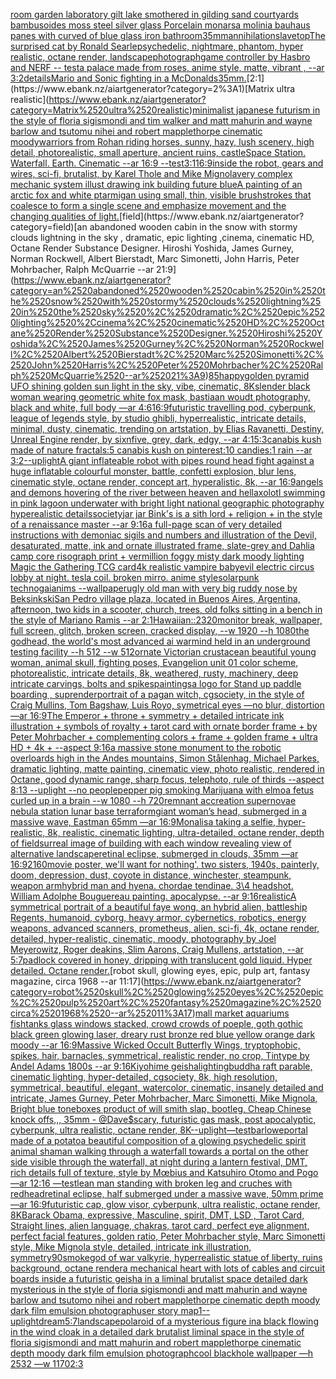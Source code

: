 [room garden laboratory  gilt lake  smothered in gilding sand courtyards bambusoides moss steel silver glass  Porcelain monarsa molinia bauhaus panes with curved of blue glass iron bathroom](https://www.ebank.nz/aiartgenerator?category=room%2520garden%2520laboratory%2520%2520gilt%2520lake%2520%2520smothered%2520in%2520gilding%2520sand%2520courtyards%2520bambusoides%2520moss%2520steel%2520silver%2520glass%2520%2520Porcelain%2520monarsa%2520molinia%2520bauhaus%2520panes%2520with%2520curved%2520of%2520blue%2520glass%2520iron%2520bathroom)[35mm](https://www.ebank.nz/aiartgenerator?category=35mm)[annihilation](https://www.ebank.nz/aiartgenerator?category=annihilation)[slave](https://www.ebank.nz/aiartgenerator?category=slave)[top](https://www.ebank.nz/aiartgenerator?category=top)[The surprised cat by Ronald Searle](https://www.ebank.nz/aiartgenerator?category=The%2520surprised%2520cat%2520by%2520Ronald%2520Searle)[psychedelic, nightmare, phantom, hyper realistic, octane render, landscape](https://www.ebank.nz/aiartgenerator?category=psychedelic%2C%2520nightmare%2C%2520phantom%2C%2520hyper%2520realistic%2C%2520octane%2520render%2C%2520landscape)[photograph](https://www.ebank.nz/aiartgenerator?category=photograph)[game controller by Hasbro and NERF -- test](https://www.ebank.nz/aiartgenerator?category=game%2520controller%2520by%2520Hasbro%2520and%2520NERF%2520--%2520test)[a palace made from roses, anime style, matte, vibrant , --ar 3:2](https://www.ebank.nz/aiartgenerator?category=a%2520palace%2520made%2520from%2520roses%2C%2520anime%2520style%2C%2520matte%2C%2520vibrant%2520%2C%2520--ar%25203%3A2)[details](https://www.ebank.nz/aiartgenerator?category=details)[Mario and Sonic fighting in a McDonalds](https://www.ebank.nz/aiartgenerator?category=Mario%2520and%2520Sonic%2520fighting%2520in%2520a%2520McDonalds)[35mm.](https://www.ebank.nz/aiartgenerator?category=35mm.)[2:1](https://www.ebank.nz/aiartgenerator?category=2%3A1)[Matrix ultra realistic](https://www.ebank.nz/aiartgenerator?category=Matrix%2520ultra%2520realistic)[minimalist japanese futurism  in the style of floria sigismondi and tim walker and matt mahurin and wayne barlow and tsutomu nihei and robert mapplethorpe cinematic moody](https://www.ebank.nz/aiartgenerator?category=minimalist%2520japanese%2520futurism%2520%2520in%2520the%2520style%2520of%2520floria%2520sigismondi%2520and%2520tim%2520walker%2520and%2520matt%2520mahurin%2520and%2520wayne%2520barlow%2520and%2520tsutomu%2520nihei%2520and%2520robert%2520mapplethorpe%2520cinematic%2520moody)[warriors from Rohan riding horses, sunny, hazy, lush scenery, high detail, photorealistic, small aperture, ancient ruins, castle](https://www.ebank.nz/aiartgenerator?category=warriors%2520from%2520Rohan%2520riding%2520horses%2C%2520sunny%2C%2520hazy%2C%2520lush%2520scenery%2C%2520high%2520detail%2C%2520photorealistic%2C%2520small%2520aperture%2C%2520ancient%2520ruins%2C%2520castle)[Space Station. Waterfall. Earth. Cinematic --ar 16:9 --test](https://www.ebank.nz/aiartgenerator?category=Space%2520Station.%2520Waterfall.%2520Earth.%2520Cinematic%2520--ar%252016%3A9%2520--test)[3:1](https://www.ebank.nz/aiartgenerator?category=3%3A1)[16:9](https://www.ebank.nz/aiartgenerator?category=16%3A9)[inside the robot, gears and wires, sci-fi, brutalist, by Karel Thole and Mike Mignola](https://www.ebank.nz/aiartgenerator?category=inside%2520the%2520robot%2C%2520gears%2520and%2520wires%2C%2520sci-fi%2C%2520brutalist%2C%2520by%2520Karel%2520Thole%2520and%2520Mike%2520Mignola)[very complex mechanic system illust drawing ink building future blue](https://www.ebank.nz/aiartgenerator?category=very%2520complex%2520mechanic%2520system%2520illust%2520drawing%2520ink%2520building%2520future%2520blue)[A painting of an arctic fox and white ptarmigan using small, thin, visible brushstrokes that coalesce to form a single scene and emphasize movement and the changing qualities of light.](https://www.ebank.nz/aiartgenerator?category=A%2520painting%2520of%2520an%2520arctic%2520fox%2520and%2520white%2520ptarmigan%2520using%2520small%2C%2520thin%2C%2520visible%2520brushstrokes%2520that%2520coalesce%2520to%2520form%2520a%2520single%2520scene%2520and%2520emphasize%2520movement%2520and%2520the%2520changing%2520qualities%2520of%2520light.)[field](https://www.ebank.nz/aiartgenerator?category=field)[an abandoned wooden cabin in the snow with stormy clouds lightning in the sky , dramatic, epic lighting ,cinema, cinematic HD, Octane Render Substance Designer. Hiroshi Yoshida, James Gurney, Norman Rockwell, Albert Bierstadt, Marc Simonetti, John Harris, Peter Mohrbacher, Ralph McQuarrie --ar 21:9](https://www.ebank.nz/aiartgenerator?category=an%2520abandoned%2520wooden%2520cabin%2520in%2520the%2520snow%2520with%2520stormy%2520clouds%2520lightning%2520in%2520the%2520sky%2520%2C%2520dramatic%2C%2520epic%2520lighting%2520%2Ccinema%2C%2520cinematic%2520HD%2C%2520Octane%2520Render%2520Substance%2520Designer.%2520Hiroshi%2520Yoshida%2C%2520James%2520Gurney%2C%2520Norman%2520Rockwell%2C%2520Albert%2520Bierstadt%2C%2520Marc%2520Simonetti%2C%2520John%2520Harris%2C%2520Peter%2520Mohrbacher%2C%2520Ralph%2520McQuarrie%2520--ar%252021%3A9)[8](https://www.ebank.nz/aiartgenerator?category=8)[5](https://www.ebank.nz/aiartgenerator?category=5)[happy](https://www.ebank.nz/aiartgenerator?category=happy)[golden pyramid UFO shining golden sun light in the sky, vibe, cinematic, 8K](https://www.ebank.nz/aiartgenerator?category=golden%2520pyramid%2520UFO%2520shining%2520golden%2520sun%2520light%2520in%2520the%2520sky%2C%2520vibe%2C%2520cinematic%2C%25208K)[slender black woman wearing geometric white fox mask, bastiaan woudt photography, black and white, full body —ar 4:6](https://www.ebank.nz/aiartgenerator?category=slender%2520black%2520woman%2520wearing%2520geometric%2520white%2520fox%2520mask%2C%2520bastiaan%2520woudt%2520photography%2C%2520black%2520and%2520white%2C%2520full%2520body%2520%E2%80%94ar%25204%3A6)[16:9](https://www.ebank.nz/aiartgenerator?category=16%3A9)[futuristic travelling pod, cyberpunk, league of legends style, by studio ghibli, hyperrealistic, intricate details, minimal, dusty, cinematic, trending on artstation, by Elias Ravanetti, Destiny, Unreal Engine render, by sixnfive, grey, dark, edgy, --ar 4:1](https://www.ebank.nz/aiartgenerator?category=futuristic%2520travelling%2520pod%2C%2520cyberpunk%2C%2520league%2520of%2520legends%2520style%2C%2520by%2520studio%2520ghibli%2C%2520hyperrealistic%2C%2520intricate%2520details%2C%2520minimal%2C%2520dusty%2C%2520cinematic%2C%2520trending%2520on%2520artstation%2C%2520by%2520Elias%2520Ravanetti%2C%2520Destiny%2C%2520Unreal%2520Engine%2520render%2C%2520by%2520sixnfive%2C%2520grey%2C%2520dark%2C%2520edgy%2C%2520--ar%25204%3A1)[5:3](https://www.ebank.nz/aiartgenerator?category=5%3A3)[canabis kush made of nature fractals:5 canabis kush on pinterest:10 candies:1 rain --ar 3:2](https://www.ebank.nz/aiartgenerator?category=canabis%2520kush%2520made%2520of%2520nature%2520fractals%3A5%2520canabis%2520kush%2520on%2520pinterest%3A10%2520candies%3A1%2520rain%2520--ar%25203%3A2)[--uplight](https://www.ebank.nz/aiartgenerator?category=--uplight)[A giant inflateable robot with pipes round head fight against a huge inflatable colourful  monster, battle, confetti explosion, blur lens, cinematic style, octane render, concept art, hyperalistic, 8k, --ar 16:9](https://www.ebank.nz/aiartgenerator?category=A%2520giant%2520inflateable%2520robot%2520with%2520pipes%2520round%2520head%2520fight%2520against%2520a%2520huge%2520inflatable%2520colourful%2520%2520monster%2C%2520battle%2C%2520confetti%2520explosion%2C%2520blur%2520lens%2C%2520cinematic%2520style%2C%2520octane%2520render%2C%2520concept%2520art%2C%2520hyperalistic%2C%25208k%2C%2520--ar%252016%3A9)[angels and demons hovering of the river between heaven and hell](https://www.ebank.nz/aiartgenerator?category=angels%2520and%2520demons%2520hovering%2520of%2520the%2520river%2520between%2520heaven%2520and%2520hell)[axolotl swimming in pink lagoon underwater with bright light national geographic photography hyperealistic details](https://www.ebank.nz/aiartgenerator?category=axolotl%2520swimming%2520in%2520pink%2520lagoon%2520underwater%2520with%2520bright%2520light%2520national%2520geographic%2520photography%2520hyperealistic%2520details)[society](https://www.ebank.nz/aiartgenerator?category=society)[jar jar Bink's is a sith lord + religion + in the style of a renaissance master --ar 9:16](https://www.ebank.nz/aiartgenerator?category=jar%2520jar%2520Bink%27s%2520is%2520a%2520sith%2520lord%2520%2B%2520religion%2520%2B%2520in%2520the%2520style%2520of%2520a%2520renaissance%2520master%2520--ar%25209%3A16)[a full-page scan of very detailed instructions with demoniac sigils and numbers and illustration of the Devil, desaturated, matte, ink and ornate illustrated frame, slate-grey and Dahlia camp core risograph print + vermillion foggy misty dark moody lighting Magic the Gathering TCG card](https://www.ebank.nz/aiartgenerator?category=a%2520full-page%2520scan%2520of%2520very%2520detailed%2520instructions%2520with%2520demoniac%2520sigils%2520and%2520numbers%2520and%2520illustration%2520of%2520the%2520Devil%2C%2520desaturated%2C%2520matte%2C%2520ink%2520and%2520ornate%2520illustrated%2520frame%2C%2520slate-grey%2520and%2520Dahlia%2520camp%2520core%2520risograph%2520print%2520%2B%2520vermillion%2520foggy%2520misty%2520dark%2520moody%2520lighting%2520Magic%2520the%2520Gathering%2520TCG%2520card)[4k realistic vampire baby](https://www.ebank.nz/aiartgenerator?category=4k%2520realistic%2520vampire%2520baby)[evil electric circus lobby at night. tesla coil. broken mirro. anime style](https://www.ebank.nz/aiartgenerator?category=evil%2520electric%2520circus%2520lobby%2520at%2520night.%2520tesla%2520coil.%2520broken%2520mirro.%2520anime%2520style)[solarpunk technogaianims --wallpaper](https://www.ebank.nz/aiartgenerator?category=solarpunk%2520technogaianims%2520--wallpaper)[ugly old man with very big ruddy nose by Beksinkski](https://www.ebank.nz/aiartgenerator?category=ugly%2520old%2520man%2520with%2520very%2520big%2520ruddy%2520nose%2520by%2520Beksinkski)[San Pedro village plaza, located in Buenos Aires, Argentina, afternoon, two kids in a scooter, church, trees, old folks sitting in a bench in the style of Mariano Ramis --ar 2:1](https://www.ebank.nz/aiartgenerator?category=San%2520Pedro%2520village%2520plaza%2C%2520located%2520in%2520Buenos%2520Aires%2C%2520Argentina%2C%2520afternoon%2C%2520two%2520kids%2520in%2520a%2520scooter%2C%2520church%2C%2520trees%2C%2520old%2520folks%2520sitting%2520in%2520a%2520bench%2520in%2520the%2520style%2520of%2520Mariano%2520Ramis%2520--ar%25202%3A1)[Hawaiian::2](https://www.ebank.nz/aiartgenerator?category=Hawaiian%3A%3A2)[320](https://www.ebank.nz/aiartgenerator?category=320)[monitor break, wallpaper, full screen, glitch, broken screen, cracked display, --w 1920 --h 1080](https://www.ebank.nz/aiartgenerator?category=monitor%2520break%2C%2520wallpaper%2C%2520full%2520screen%2C%2520glitch%2C%2520broken%2520screen%2C%2520cracked%2520display%2C%2520--w%25201920%2520--h%25201080)[the godhead, the world's most advanced ai warmind held in an underground testing facility --h 512 --w 512](https://www.ebank.nz/aiartgenerator?category=the%2520godhead%2C%2520the%2520world%27s%2520most%2520advanced%2520ai%2520warmind%2520held%2520in%2520an%2520underground%2520testing%2520facility%2520--h%2520512%2520--w%2520512)[ornate Victorian crustacean beautiful young woman, animal skull, fighting poses, Evangelion unit 01 color scheme, photorealistic, intricate details, 8k, weathered, rusty, machinery, deep intricate carvings, bolts and spikes](https://www.ebank.nz/aiartgenerator?category=ornate%2520Victorian%2520crustacean%2520beautiful%2520young%2520woman%2C%2520animal%2520skull%2C%2520fighting%2520poses%2C%2520Evangelion%2520unit%252001%2520color%2520scheme%2C%2520photorealistic%2C%2520intricate%2520details%2C%25208k%2C%2520weathered%2C%2520rusty%2C%2520machinery%2C%2520deep%2520intricate%2520carvings%2C%2520bolts%2520and%2520spikes)[paintings](https://www.ebank.nz/aiartgenerator?category=paintings)[a logo for Stand up paddle boarding , sup](https://www.ebank.nz/aiartgenerator?category=a%2520logo%2520for%2520Stand%2520up%2520paddle%2520boarding%2520%2C%2520sup)[render](https://www.ebank.nz/aiartgenerator?category=render)[portrait of a pagan witch, cgsociety, in the style of  Craig Mullins, Tom Bagshaw, Luis Royo, symetrical eyes —no blur, distortion —ar 16:9](https://www.ebank.nz/aiartgenerator?category=portrait%2520of%2520a%2520pagan%2520witch%2C%2520cgsociety%2C%2520in%2520the%2520style%2520of%2520%2520Craig%2520Mullins%2C%2520Tom%2520Bagshaw%2C%2520Luis%2520Royo%2C%2520symetrical%2520eyes%2520%E2%80%94no%2520blur%2C%2520distortion%2520%E2%80%94ar%252016%3A9)[The Emperor + throne + symmetry + detailed intricate ink illustration + symbols of royalty + tarot card with ornate border frame + by Peter Mohrbacher + complementing colors + frame + golden frame + ultra HD + 4k + --aspect 9:16](https://www.ebank.nz/aiartgenerator?category=The%2520Emperor%2520%2B%2520throne%2520%2B%2520symmetry%2520%2B%2520detailed%2520intricate%2520ink%2520illustration%2520%2B%2520symbols%2520of%2520royalty%2520%2B%2520tarot%2520card%2520with%2520ornate%2520border%2520frame%2520%2B%2520by%2520Peter%2520Mohrbacher%2520%2B%2520complementing%2520colors%2520%2B%2520frame%2520%2B%2520golden%2520frame%2520%2B%2520ultra%2520HD%2520%2B%25204k%2520%2B%2520--aspect%25209%3A16)[a massive stone monument to the robotic overloards high in the Andes mountains, Simon Stålenhag, Michael Parkes, dramatic lighting, matte painting, cinematic view, photo realistic, rendered in Octane, good dynamic range, sharp focus, telephoto, rule of thirds --aspect 8:13 --uplight --no people](https://www.ebank.nz/aiartgenerator?category=a%2520massive%2520stone%2520monument%2520to%2520the%2520robotic%2520overloards%2520high%2520in%2520the%2520Andes%2520mountains%2C%2520Simon%2520St%C3%A5lenhag%2C%2520Michael%2520Parkes%2C%2520dramatic%2520lighting%2C%2520matte%2520painting%2C%2520cinematic%2520view%2C%2520photo%2520realistic%2C%2520rendered%2520in%2520Octane%2C%2520good%2520dynamic%2520range%2C%2520sharp%2520focus%2C%2520telephoto%2C%2520rule%2520of%2520thirds%2520--aspect%25208%3A13%2520--uplight%2520--no%2520people)[pepper pig smoking Marijuana with elmo](https://www.ebank.nz/aiartgenerator?category=pepper%2520pig%2520smoking%2520Marijuana%2520with%2520elmo)[a fetus curled up in a brain --w 1080 --h 720](https://www.ebank.nz/aiartgenerator?category=a%2520fetus%2520curled%2520up%2520in%2520a%2520brain%2520--w%25201080%2520--h%2520720)[remnant accreation supernovae nebula station lunar base terraform](https://www.ebank.nz/aiartgenerator?category=remnant%2520accreation%2520supernovae%2520nebula%2520station%2520lunar%2520base%2520terraform)[giant woman’s head, submerged in a massive wave, Eastman 65mm —ar 16:9](https://www.ebank.nz/aiartgenerator?category=giant%2520woman%E2%80%99s%2520head%2C%2520submerged%2520in%2520a%2520massive%2520wave%2C%2520Eastman%252065mm%2520%E2%80%94ar%252016%3A9)[Monalisa taking a selfie, hyper-realistic, 8k, realistic, cinematic lighting, ultra-detailed, octane render, depth of field](https://www.ebank.nz/aiartgenerator?category=Monalisa%2520taking%2520a%2520selfie%2C%2520hyper-realistic%2C%25208k%2C%2520realistic%2C%2520cinematic%2520lighting%2C%2520ultra-detailed%2C%2520octane%2520render%2C%2520depth%2520of%2520field)[surreal image of building with each window revealing view of alternative landscape](https://www.ebank.nz/aiartgenerator?category=surreal%2520image%2520of%2520building%2520with%2520each%2520window%2520revealing%2520view%2520of%2520alternative%2520landscape)[retinal eclipse, submerged in clouds, 35mm —ar 16:9](https://www.ebank.nz/aiartgenerator?category=retinal%2520eclipse%2C%2520submerged%2520in%2520clouds%2C%252035mm%2520%E2%80%94ar%252016%3A9)[2160](https://www.ebank.nz/aiartgenerator?category=2160)[movie poster, we'll want for nothing'. two sisters, 1940s, painterly, doom, depression, dust, coyote in distance, winchester, steampunk, weapon arm](https://www.ebank.nz/aiartgenerator?category=movie%2520poster%2C%2520we%27ll%2520want%2520for%2520nothing%27.%2520two%2520sisters%2C%25201940s%2C%2520painterly%2C%2520doom%2C%2520depression%2C%2520dust%2C%2520coyote%2520in%2520distance%2C%2520winchester%2C%2520steampunk%2C%2520weapon%2520arm)[hybrid man and hyena. chordae tendinae. 3\4 headshot. William Adolphe Bouguereau painting. apocalypse. --ar 9:16](https://www.ebank.nz/aiartgenerator?category=hybrid%2520man%2520and%2520hyena.%2520chordae%2520tendinae.%25203%5C4%2520headshot.%2520William%2520Adolphe%2520Bouguereau%2520painting.%2520apocalypse.%2520--ar%25209%3A16)[realistic](https://www.ebank.nz/aiartgenerator?category=realistic)[A symmetrical portrait of a beautiful faye wong, an hybrid alien, battleship Regents, humanoid, cyborg, heavy armor, cybernetics, robotics, energy weapons, advanced scanners, prometheus, alien, sci-fi, 4k, octane render, detailed, hyper-realistic, cinematic, moody, photography by Joel Meyerowitz, Roger deakins, Slim Aarons, Craig Mullens, artstation, --ar 5:7](https://www.ebank.nz/aiartgenerator?category=A%2520symmetrical%2520portrait%2520of%2520a%2520beautiful%2520faye%2520wong%2C%2520an%2520hybrid%2520alien%2C%2520battleship%2520Regents%2C%2520humanoid%2C%2520cyborg%2C%2520heavy%2520armor%2C%2520cybernetics%2C%2520robotics%2C%2520energy%2520weapons%2C%2520advanced%2520scanners%2C%2520prometheus%2C%2520alien%2C%2520sci-fi%2C%25204k%2C%2520octane%2520render%2C%2520detailed%2C%2520hyper-realistic%2C%2520cinematic%2C%2520moody%2C%2520photography%2520by%2520Joel%2520Meyerowitz%2C%2520Roger%2520deakins%2C%2520Slim%2520Aarons%2C%2520Craig%2520Mullens%2C%2520artstation%2C%2520--ar%25205%3A7)[padlock covered in honey, dripping with translucent gold liquid. Hyper detailed. Octane render.](https://www.ebank.nz/aiartgenerator?category=padlock%2520covered%2520in%2520honey%2C%2520dripping%2520with%2520translucent%2520gold%2520liquid.%2520Hyper%2520detailed.%2520Octane%2520render.)[robot skull, glowing eyes, epic, pulp art, fantasy magazine, circa 1968 --ar 11:17](https://www.ebank.nz/aiartgenerator?category=robot%2520skull%2C%2520glowing%2520eyes%2C%2520epic%2C%2520pulp%2520art%2C%2520fantasy%2520magazine%2C%2520circa%25201968%2520--ar%252011%3A17)[mall market aquariums fishtanks glass windows stacked, crowd crowds of poeple, goth gothic black green glowing laser, dreary rust bronze red blue yellow orange dark moody --ar 16:9](https://www.ebank.nz/aiartgenerator?category=mall%2520market%2520aquariums%2520fishtanks%2520glass%2520windows%2520stacked%2C%2520crowd%2520crowds%2520of%2520poeple%2C%2520goth%2520gothic%2520black%2520green%2520glowing%2520laser%2C%2520dreary%2520rust%2520bronze%2520red%2520blue%2520yellow%2520orange%2520dark%2520moody%2520--ar%252016%3A9)[Massive Wicked Occult Butterfly Wings, tryptophobic, spikes, hair, barnacles, symmetrical, realistic render, no crop, Tintype by Andel Adams 1800s --ar 9:16](https://www.ebank.nz/aiartgenerator?category=Massive%2520Wicked%2520Occult%2520Butterfly%2520Wings%2C%2520tryptophobic%2C%2520spikes%2C%2520hair%2C%2520barnacles%2C%2520symmetrical%2C%2520realistic%2520render%2C%2520no%2520crop%2C%2520Tintype%2520by%2520Andel%2520Adams%25201800s%2520--ar%25209%3A16)[Kiyohime geisha](https://www.ebank.nz/aiartgenerator?category=Kiyohime%2520geisha)[lighting](https://www.ebank.nz/aiartgenerator?category=lighting)[buddha raft parable, cinematic lighting, hyper-detailed, cgsociety, 8k, high resolution, symmetrical, beautiful, elegant, watercolor, cinematic, insanely detailed and intricate, James Gurney, Peter Mohrbacher, Marc Simonetti, Mike Mignola, Bright blue tone](https://www.ebank.nz/aiartgenerator?category=buddha%2520raft%2520parable%2C%2520cinematic%2520lighting%2C%2520hyper-detailed%2C%2520cgsociety%2C%25208k%2C%2520high%2520resolution%2C%2520symmetrical%2C%2520beautiful%2C%2520elegant%2C%2520watercolor%2C%2520cinematic%2C%2520insanely%2520detailed%2520and%2520intricate%2C%2520James%2520Gurney%2C%2520Peter%2520Mohrbacher%2C%2520Marc%2520Simonetti%2C%2520Mike%2520Mignola%2C%2520Bright%2520blue%2520tone)[boxes product of will smith slap, bootleg, Cheap Chinese knock offs,,, 35mm - @Dave$](https://www.ebank.nz/aiartgenerator?category=boxes%2520product%2520of%2520will%2520smith%2520slap%2C%2520bootleg%2C%2520Cheap%2520Chinese%2520knock%2520offs%2C%2C%2C%252035mm%2520-%2520%40Dave%24)[scary, futuristic gas mask, post apocalyptic, cyberpunk, ultra realistic, octane render, 8K](https://www.ebank.nz/aiartgenerator?category=scary%2C%2520futuristic%2520gas%2520mask%2C%2520post%2520apocalyptic%2C%2520cyberpunk%2C%2520ultra%2520realistic%2C%2520octane%2520render%2C%25208K)[--uplight](https://www.ebank.nz/aiartgenerator?category=--uplight)[—test](https://www.ebank.nz/aiartgenerator?category=%E2%80%94test)[barlowe](https://www.ebank.nz/aiartgenerator?category=barlowe)[portal made of a potato](https://www.ebank.nz/aiartgenerator?category=portal%2520made%2520of%2520a%2520potato)[a beautiful composition of a glowing psychedelic spirit animal shaman walking through a waterfall towards a portal on the other side visible through the waterfall, at night during a lantern festival, DMT,  rich details full of texture, style by Mœbius and Katsuhiro Otomo and Pogo —ar 12:16 —test](https://www.ebank.nz/aiartgenerator?category=a%2520beautiful%2520composition%2520of%2520a%2520glowing%2520psychedelic%2520spirit%2520animal%2520shaman%2520walking%2520through%2520a%2520waterfall%2520towards%2520a%2520portal%2520on%2520the%2520other%2520side%2520visible%2520through%2520the%2520waterfall%2C%2520at%2520night%2520during%2520a%2520lantern%2520festival%2C%2520DMT%2C%2520%2520rich%2520details%2520full%2520of%2520texture%2C%2520style%2520by%2520M%C5%93bius%2520and%2520Katsuhiro%2520Otomo%2520and%2520Pogo%2520%E2%80%94ar%252012%3A16%2520%E2%80%94test)[lean man standing with broken leg and cruches with redhead](https://www.ebank.nz/aiartgenerator?category=lean%2520man%2520standing%2520with%2520broken%2520leg%2520and%2520cruches%2520with%2520redhead)[retinal eclipse, half submerged under a massive wave, 50mm prime —ar 16:9](https://www.ebank.nz/aiartgenerator?category=retinal%2520eclipse%2C%2520half%2520submerged%2520under%2520a%2520massive%2520wave%2C%252050mm%2520prime%2520%E2%80%94ar%252016%3A9)[futuristic cap, glow visor, cyberpunk, ultra realistic, octane render, 8K](https://www.ebank.nz/aiartgenerator?category=futuristic%2520cap%2C%2520glow%2520visor%2C%2520cyberpunk%2C%2520ultra%2520realistic%2C%2520octane%2520render%2C%25208K)[Barack Obama, expressive, Masculine, spirit, DMT, LSD , Tarot Card, Straight lines, alien language, chakras, tarot card, perfect eye alignment, perfect facial features, golden ratio, Peter Mohrbacher style, Marc Simonetti style, Mike Mignola style, detailed, intricate ink illustration, symmetry](https://www.ebank.nz/aiartgenerator?category=Barack%2520Obama%2C%2520expressive%2C%2520Masculine%2C%2520spirit%2C%2520DMT%2C%2520LSD%2520%2C%2520Tarot%2520Card%2C%2520Straight%2520lines%2C%2520alien%2520language%2C%2520chakras%2C%2520tarot%2520card%2C%2520perfect%2520eye%2520alignment%2C%2520perfect%2520facial%2520features%2C%2520golden%2520ratio%2C%2520Peter%2520Mohrbacher%2520style%2C%2520Marc%2520Simonetti%2520style%2C%2520Mike%2520Mignola%2520style%2C%2520detailed%2C%2520intricate%2520ink%2520illustration%2C%2520symmetry)[90](https://www.ebank.nz/aiartgenerator?category=90)[smoke](https://www.ebank.nz/aiartgenerator?category=smoke)[god of war valkyrie, hyperrealistic statue of liberty, ruins background, octane render](https://www.ebank.nz/aiartgenerator?category=god%2520of%2520war%2520valkyrie%2C%2520hyperrealistic%2520statue%2520of%2520liberty%2C%2520ruins%2520background%2C%2520octane%2520render)[a mechanical heart with lots of cables and circuit boards inside a futuristic geisha in a liminal brutalist space detailed dark mysterious in the style of floria sigismondi and matt mahurin and wayne barlow and tsutomo nihei and robert mapplethorpe cinematic depth moody dark film emulsion photograph](https://www.ebank.nz/aiartgenerator?category=a%2520mechanical%2520heart%2520with%2520lots%2520of%2520cables%2520and%2520circuit%2520boards%2520inside%2520a%2520futuristic%2520geisha%2520in%2520a%2520liminal%2520brutalist%2520space%2520detailed%2520dark%2520mysterious%2520in%2520the%2520style%2520of%2520floria%2520sigismondi%2520and%2520matt%2520mahurin%2520and%2520wayne%2520barlow%2520and%2520tsutomo%2520nihei%2520and%2520robert%2520mapplethorpe%2520cinematic%2520depth%2520moody%2520dark%2520film%2520emulsion%2520photograph)[user story map](https://www.ebank.nz/aiartgenerator?category=user%2520story%2520map)[1](https://www.ebank.nz/aiartgenerator?category=1)[--uplight](https://www.ebank.nz/aiartgenerator?category=--uplight)[dream](https://www.ebank.nz/aiartgenerator?category=dream)[5:7](https://www.ebank.nz/aiartgenerator?category=5%3A7)[landscape](https://www.ebank.nz/aiartgenerator?category=landscape)[polaroid of a mysterious figure ina black flowing in the wind cloak in a detailed dark brutalist liminal space in the style of floria sigismondi and matt mahurin and robert mapplethorpe cinematic depth moody dark film emulsion photograph](https://www.ebank.nz/aiartgenerator?category=polaroid%2520of%2520a%2520mysterious%2520figure%2520ina%2520black%2520flowing%2520in%2520the%2520wind%2520cloak%2520in%2520a%2520detailed%2520dark%2520brutalist%2520liminal%2520space%2520in%2520the%2520style%2520of%2520floria%2520sigismondi%2520and%2520matt%2520mahurin%2520and%2520robert%2520mapplethorpe%2520cinematic%2520depth%2520moody%2520dark%2520film%2520emulsion%2520photograph)[cool blackhole wallpaper —h 2532 —w 1170](https://www.ebank.nz/aiartgenerator?category=cool%2520blackhole%2520wallpaper%2520%E2%80%94h%25202532%2520%E2%80%94w%25201170)[2:3](https://www.ebank.nz/aiartgenerator?category=2%3A3)